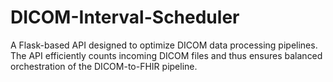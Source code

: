 # DICOM-Interval-Scheduler
A Flask-based API designed to optimize DICOM data processing pipelines. The API efficiently counts incoming DICOM files and thus ensures balanced orchestration of the DICOM-to-FHIR pipeline.
